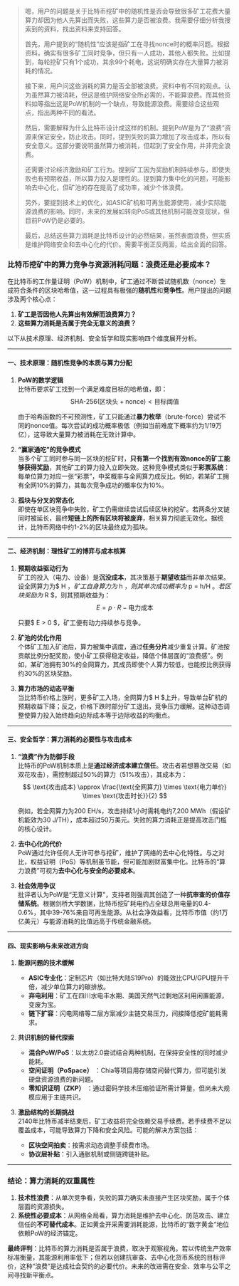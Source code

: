 >嗯，用户的问题是关于比特币挖矿中的随机性是否会导致很多矿工花费大量算力却因为他人先算出而失败，这些算力是否被浪费。我需要仔细分析我搜索到的资料，找出资料来支持回答。
>
>首先，用户提到的“随机性”应该是指矿工在寻找nonce时的概率问题。根据资料，确实有很多矿工同时竞争，但只有一人成功，其他人都失败。比如提到，每轮挖矿只有1个成功，其余99个耗电，这说明确实存在大量算力被消耗的情况。
>
>接下来，用户问这些消耗的算力是否全部被浪费。资料中有不同的观点。认为虽然算力被消耗，但这是维护网络安全所必需的，不能算浪费。而其他资料如等指出这是PoW机制的一个缺点，导致能源浪费。需要综合这些观点，指出两种不同的看法。
>
>然后，需要解释为什么比特币设计成这样的机制。提到PoW是为了“浪费”资源来保证安全，防止攻击。同时，提到失败的算力增加了攻击成本，所以有安全意义。这部分要说明虽然算力被消耗，但起到了安全作用，并非完全浪费。
>
>还需要讨论经济激励和矿工行为。提到矿工因为奖励机制持续参与，即使失败也有预期收益，所以算力投入是理性的。提到算力集中化的问题，可能影响去中心化，但矿池的存在提高了成功率，减少个体浪费。
>
>另外，要提到技术上的优化，如ASIC矿机和可再生能源使用，减少实际能源浪费的影响。同时，未来的发展如转向PoS或其他机制可能改变现状，但目前PoW仍是必要的。
>
>最后，总结这些算力消耗是比特币设计的必然结果，虽然表面浪费，但实质是维护网络安全和去中心化的代价。需要平衡正反两面，给出全面的回答。
>

### 比特币挖矿中的算力竞争与资源消耗问题：浪费还是必要成本？

在比特币的工作量证明（PoW）机制中，矿工通过不断尝试随机数（nonce）生成符合条件的区块哈希值，这一过程具有极强的**随机性**和**竞争性**。用户提出的问题涉及两个核心点：  
1. **矿工是否因他人先算出有效解而浪费算力？**  
2. **这些算力消耗是否属于完全无意义的浪费？**  

以下从技术原理、经济机制、安全哲学和现实影响四个维度展开分析。

---

#### 一、技术原理：随机性竞争的本质与算力分配
1. **PoW的数学逻辑**  
   比特币要求矿工找到一个满足难度目标的哈希值，即：  
   $$
   \text{SHA-256}(\text{区块头} + \text{nonce}) < \text{目标阈值}
   $$
  
   由于哈希函数的不可预测性，矿工只能通过**暴力枚举**（brute-force）尝试不同的nonce值。每次尝试的成功概率极低（例如当前难度下概率约为1/19万亿），这导致大量算力被消耗在无效计算中。

2. **“赢家通吃”的竞争模式**  
   当多个矿工同时参与同一区块的挖矿时，**只有第一个找到有效nonce的矿工能够获得奖励**，其他矿工的算力投入立即失效。这种竞争模式类似于**彩票系统**：每单位算力对应一张“彩票”，中奖概率与全网算力成反比。例如，若某矿工拥有全网10%的算力，其每次竞争成功的概率仅为10%。

3. **孤块与分叉的常态化**  
   即使在单区块竞争中失败，矿工仍需继续尝试后续区块的挖矿。若两条分叉链同时被延长，最终**短链上的所有区块将被废弃**，相关算力彻底无效化。据统计，比特币网络中约1-2%的区块最终成为孤块。

---

#### 二、经济机制：理性矿工的博弈与成本核算
1. **预期收益驱动行为**  
   矿工的投入（电力、设备）是**沉没成本**，其决策基于**期望收益**而非单次结果。设全网算力为$ H $，矿工自身算力为$ h $，则其单次成功概率为$ p = h/H $。若区块奖励为$ R $，则其预期收益为：  
   $$
   E = p \cdot R - \text{电力成本}
   $$
  
   只要$ E > 0 $，矿工便有动力持续参与竞争。

2. **矿池的优化作用**  
   个体矿工加入矿池后，算力被集中调度，通过**任务分片**减少重复计算。矿池按贡献比例分配奖励，使小矿工获得稳定收益，降低个体层面的“浪费感”。例如，某矿池拥有30%的全网算力，其成员即使个人算力较低，也能按比例获得约30%的区块奖励。

3. **算力市场的动态平衡**  
   当比特币价格上涨时，更多矿工入场，全网算力$ H $上升，导致单台矿机的预期收益下降；反之，价格下跌时部分矿工退出，竞争压力缓解。这种动态调整使算力投入始终趋向边际成本等于边际收益的均衡点。

---

#### 三、安全哲学：算力消耗的必要性与攻击成本
1. **“浪费”作为防御手段**  
   比特币的PoW机制本质上是**通过经济成本建立信任**。攻击者若想篡改交易（如双花攻击），需控制超过50%的算力（51%攻击），其成本为：  
   $$
   \text{攻击成本} \approx \frac{\text{全网算力} \times \text{电力单价} \times \text{攻击时长}}{2}
   $$
  
   例如，若全网算力为200 EH/s，攻击持续1小时需耗电约7,200 MWh（假设矿机能效为30 J/TH），成本超过50万美元。失败的算力消耗正是提高攻击门槛的核心设计。

2. **去中心化的代价**  
   PoW通过允许任何人无许可参与挖矿，维护了网络的去中心化特性。与之对比，权益证明（PoS）等机制虽节能，但可能加剧财富集中化。比特币的“算力浪费”可视为**去中心化与安全的必要成本**。

3. **社会效用争议**  
   批评者认为PoW是“无意义计算”，支持者则强调其创造了一种**抗审查的价值存储系统**。根据剑桥大学数据，比特币挖矿耗电约占全球总用电量的0.4-0.6%，其中39-76%来自可再生能源。从社会净效益看，比特币市值（约1万亿美元）与能源消耗的比值远高于传统金融系统。

---

#### 四、现实影响与未来改进方向
1. **能源问题的技术缓解**  
   - **ASIC专业化**：定制芯片（如比特大陆S19Pro）的能效比CPU/GPU提升千倍，减少单位算力的碳排放。  
   - **弃电利用**：矿工在四川水电丰水期、美国天然气过剩地区利用闲置能源，变废为宝。  
   - **链下扩容**：闪电网络等二层方案减少主链交易压力，间接降低挖矿能耗需求。

2. **共识机制的替代探索**  
   - **混合PoW/PoS**：以太坊2.0尝试结合两种机制，在保持安全性的同时减少能耗。  
   - **空间证明（PoSpace）** ：Chia等项目用存储空间替代算力，但可能引发硬盘资源浪费的新问题。  
   - **零知识证明（ZKP）** ：通过密码学技术压缩验证所需计算量，但尚未大规模应用于主链共识。

3. **激励结构的长期挑战**  
   2140年比特币减半结束后，矿工收益将完全依赖交易手续费。若手续费不足以覆盖成本，可能导致算力下降和安全风险。可能的解决方案包括：  
   - **区块空间拍卖**：按需求动态调整手续费市场。  
   - **协议层补贴**：引入通胀机制或侧链跨链补贴。

---

### 结论：算力消耗的双重属性
1. **技术性浪费**：从单次竞争看，失败的算力确实未直接产生区块奖励，属于个体层面的资源损失。  
2. **系统性必要成本**：从网络全局看，算力消耗是维护去中心化、防范攻击、建立信任的**不可替代成本**。正如黄金开采需要消耗能源，比特币的“数字黄金”地位依赖PoW的经济锚定。  

**最终评判**：比特币的算力消耗是否属于浪费，取决于观察视角。若以传统生产效率标准衡量，其能源利用率低下；但若以创建抗审查、去中心化货币系统的目标评价，这种“浪费”是达成社会契约的必要代价。未来的改进需在安全、效率与公平之间寻找新平衡点。